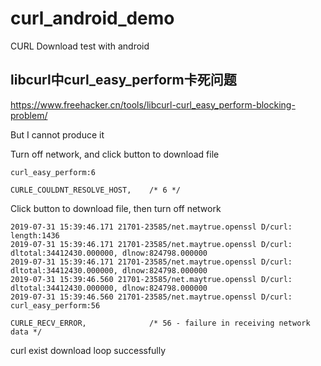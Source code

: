 # curl_android_demo

CURL Download test with android

## libcurl中curl_easy_perform卡死问题

https://www.freehacker.cn/tools/libcurl-curl_easy_perform-blocking-problem/

But I cannot produce it 

Turn off network, and click button to download file
```
curl_easy_perform:6
```

```
CURLE_COULDNT_RESOLVE_HOST,    /* 6 */
```

Click button to download file, then turn off network 

```
2019-07-31 15:39:46.171 21701-23585/net.maytrue.openssl D/curl: length:1436
2019-07-31 15:39:46.171 21701-23585/net.maytrue.openssl D/curl: dltotal:34412430.000000, dlnow:824798.000000
2019-07-31 15:39:46.171 21701-23585/net.maytrue.openssl D/curl: dltotal:34412430.000000, dlnow:824798.000000
2019-07-31 15:39:46.560 21701-23585/net.maytrue.openssl D/curl: dltotal:34412430.000000, dlnow:824798.000000
2019-07-31 15:39:46.560 21701-23585/net.maytrue.openssl D/curl: curl_easy_perform:56
```

```
CURLE_RECV_ERROR,              /* 56 - failure in receiving network data */
```
curl exist download loop successfully 



